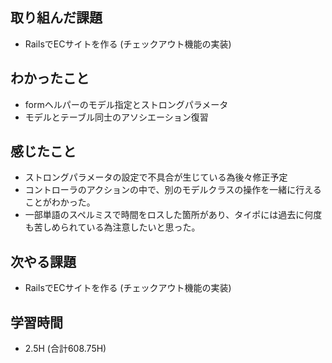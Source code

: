 ## 取り組んだ課題
- RailsでECサイトを作る
(チェックアウト機能の実装)
  
## わかったこと 
- formヘルパーのモデル指定とストロングパラメータ  
- モデルとテーブル同士のアソシエーション復習
  
## 感じたこと  
- ストロングパラメータの設定で不具合が生じている為後々修正予定
- コントローラのアクションの中で、別のモデルクラスの操作を一緒に行えることがわかった。
- 一部単語のスペルミスで時間をロスした箇所があり、タイポには過去に何度も苦しめられている為注意したいと思った。
  
## 次やる課題  
- RailsでECサイトを作る
(チェックアウト機能の実装)
  
## 学習時間  
- 2.5H (合計608.75H)
